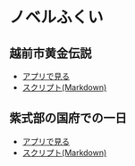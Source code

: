 # ノベルふくい

## 越前市黄金伝説
- [アプリで見る](https://code4fukui.github.io/egadv/?url=https://code4fukui.github.io/novel-fukui/越前市黄金伝説.md)
- [スクリプト(Markdown)](越前市黄金伝説.md)


## 紫式部の国府での一日
- [アプリで見る](https://code4fukui.github.io/egadv/?url=https://code4fukui.github.io/novel-fukui/紫式部の国府での一日.md)
- [スクリプト(Markdown)](紫式部の国府での一日.md)
